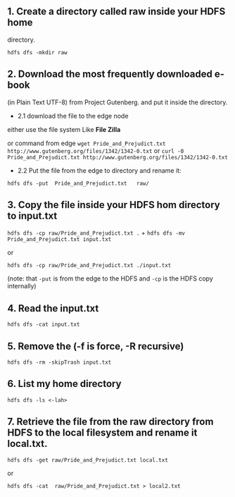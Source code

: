 ## 1. Create a directory called raw inside your HDFS home
directory.

`hdfs dfs -mkdir raw`

## 2. Download the most frequently downloaded e-book 

(in Plain Text UTF-8) from Project Gutenberg. and put it inside the directory.

* 2.1 download the file to the edge node

either use the file system Like **File Zilla**

or command from edge `wget Pride_and_Prejudict.txt http://www.gutenberg.org/files/1342/1342-0.txt` or `curl -0 Pride_and_Prejudict.txt http://www.gutenberg.org/files/1342/1342-0.txt`

* 2.2 Put the file from the edge to directory and rename it:

`hdfs dfs -put  Pride_and_Prejudict.txt   raw/` 

## 3. Copy the file inside your HDFS hom directory to input.txt

`hdfs dfs -cp raw/Pride_and_Prejudict.txt .` + `hdfs dfs -mv Pride_and_Prejudict.txt input.txt`

or

`hdfs dfs -cp raw/Pride_and_Prejudict.txt ./input.txt`


(note: that `-put` is from the edge to the HDFS and `-cp` is the HDFS copy internally)

## 4. Read the input.txt

`hdfs dfs -cat input.txt`

## 5. Remove the (-f is force, -R recursive)

`hdfs dfs -rm -skipTrash input.txt `

## 6. List my home directory 

`hdfs dfs -ls <-lah>`

## 7. Retrieve the file from the raw directory from HDFS to the local filesystem and rename it local.txt.

`hdfs dfs -get raw/Pride_and_Prejudict.txt local.txt`

or

`hdfs dfs -cat  raw/Pride_and_Prejudict.txt > local2.txt`



